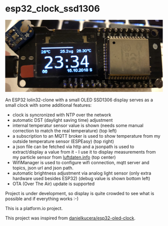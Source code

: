 # esp32_clock_ssd1306

![ESP32 Clock](/images/clock.jpg)

An ESP32 lolin32-clone with a small OLED SSD1306 display serves as a small clock with some additional features:

* clock is syncronized with NTP over the network
* automatic DST (daylight saving time) adjustment
* internal temperatur sensor value is shown (needs some manual correction to match the real temperature) (top left)
* a subscription to an MQTT broker is used to show temperature from my outside temperature sensor (ESPEasy) (top right)
* a json file can be fetched via http and a jsonpath is used to extract/display a value from it - I use it to display measurements from my particle sensor from [luftdaten.info](https://luftdaten.info/) (top center)
* WifiManager is used to configure wifi connection, mqtt server and topics, json url and json path.
* automatic brightness adjustment via analog light sensor (only extra hardware used besides ESP32) (debug value is shown bottom left)
* OTA (Over The Air) update is supported

Project is under development, so display is quite crowded to see what is possible and if everything works :-)

This is a platform.io project.

This project was inspired from [danielkucera/esp32-oled-clock](https://github.com/danielkucera/esp32-oled-clock).
